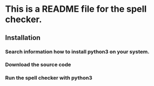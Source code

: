# This is a README file for the spell checker.

## Installation

### Search information how to install python3 on your system.
### Download the source code
### Run the spell checker with python3
